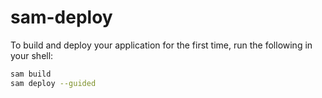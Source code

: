 # sam-deploy


To build and deploy your application for the first time, run the following in your shell:

```bash
sam build
sam deploy --guided
```


